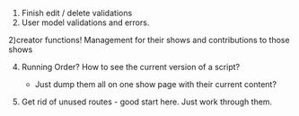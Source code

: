1) Finish edit / delete validations
2) User model validations and errors.

2)creator functions! Management for their shows and contributions to those shows

4) Running Order? How to see the current version of a script?
    - Just dump them all on one show page with their current content?

5) Get rid of unused routes - good start here. Just work through them.